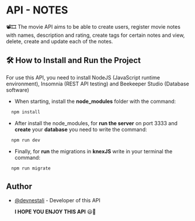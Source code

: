 
# API - NOTES 

📽️🎞️ The movie API aims to be able to create users, register movie notes with names, description and rating, create tags for certain notes and view, delete, create and update each of the notes.


## 🛠️ How to Install and Run the Project

For use this API, you need to install NodeJS (JavaScript runtime environment), Insomnia (REST API testing) and Beekeeper Studio (Database software)

* When starting, install the **node_modules** folder with the command:

```bash
  npm install
```

* After install the node_modules, for **run the server** on port 3333 and **create** your **database** you need to write the command:

```bash
  npm run dev
```

* Finally, for **run** the migrations in **knexJS** write in your terminal the command: 

```bash
  npm run migrate
```
## Author

- [@devnestali](https://www.github.com/devnestali) - Developer of this API


  **I HOPE YOU ENJOY THIS API** 😃🚀

